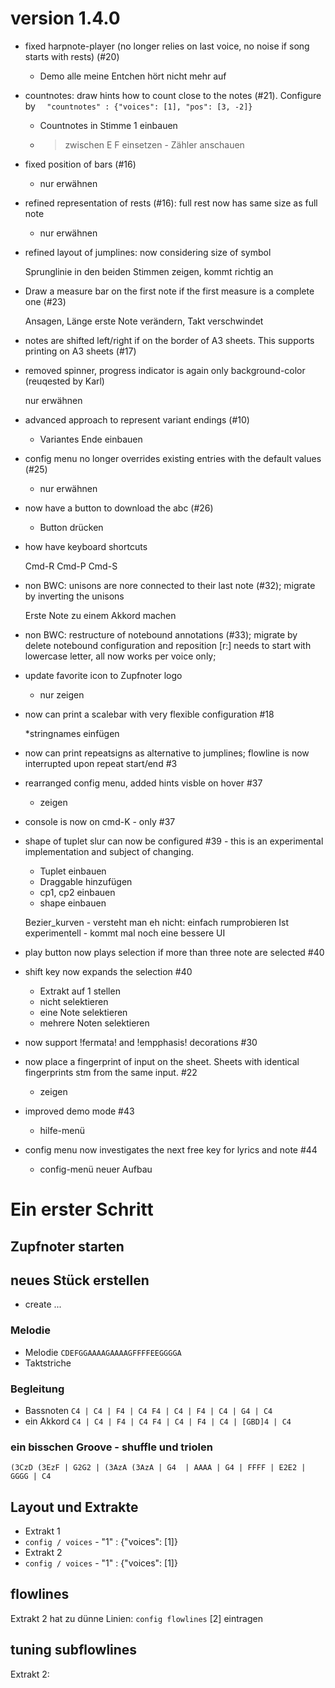 # version 1.4.0

* fixed harpnote-player (no longer relies on last voice, no noise if song starts with rests) (#20)

    * Demo alle meine Entchen hört nicht mehr auf

* countnotes: draw hints how to count close to the notes (#21). Configure by `  "countnotes" : {"voices": [1], "pos": [3, -2]}`

    * Countnotes in Stimme 1 einbauen
    * > zwischen E F einsetzen - Zähler anschauen
    
* fixed position of bars (#16)
    
    * nur erwähnen

* refined representation of rests (#16): full rest now has same size as full note

    * nur erwähnen

* refined layout of jumplines: now considering size of symbol

    Sprunglinie in den beiden Stimmen zeigen, kommt richtig an
    
* Draw a measure bar on the first note if the first measure is a complete one (#23)

    Ansagen, Länge erste Note verändern, Takt verschwindet
    
* notes are shifted left/right if on the border of A3 sheets. This supports printing on A3 sheets (#17)

* removed spinner, progress indicator is again only background-color (reuqested by Karl)

    nur erwähnen
    
* advanced approach to represent variant endings (#10)

    * Variantes Ende einbauen

* config menu no longer overrides existing entries with the default values (#25)

    * nur erwähnen

* now have a button to download the abc (#26) 

    * Button drücken
* how have keyboard shortcuts

    Cmd-R
    Cmd-P
    Cmd-S
    
* non BWC: unisons are nore connected to their last note (#32); migrate by inverting the unisons

    Erste Note zu einem Akkord machen
    
* non BWC: restructure of notebound annotations (#33); migrate by delete notebound configuration and reposition
  \[r:\] needs to start with lowercase letter, all now works per voice only;
  
* update favorite icon to Zupfnoter logo

    * nur zeigen
    
* now can print a scalebar with very flexible configuration #18

    *stringnames einfügen
    
* now can print repeatsigns as alternative to jumplines; flowline is now interrupted upon repeat start/end #3
* rearranged config menu, added hints visble on hover #37

    * zeigen

* console is now on cmd-K - only #37
* shape of tuplet slur can now be configured #39 - this is an experimental implementation and subject of changing.

    * Tuplet einbauen
    * Draggable hinzufügen
    * cp1, cp2 einbauen
    * shape einbauen
    
    Bezier_kurven - versteht man eh nicht: einfach rumprobieren
    Ist experimentell - kommt mal noch eine bessere UI
    
    
* play button now plays selection if more than three note are selected #40
* shift key now expands the selection #40

    * Extrakt auf 1 stellen
    * nicht selektieren
    * eine Note selektieren
    * mehrere Noten selektieren

* now support !fermata! and !empphasis! decorations #30 
* now place a fingerprint of input on the sheet. Sheets with identical fingerprints stm from the same input. #22

    * zeigen
    
* improved demo mode #43

    * hilfe-menü
    
* config menu now investigates the next free key for lyrics and note #44

    * config-menü neuer Aufbau





# Ein erster Schritt

## Zupfnoter starten

## neues Stück erstellen


* create ...

### Melodie

* Melodie `CDEFGGAAAAGAAAAGFFFFEEGGGGA`
* Taktstriche

### Begleitung

* Bassnoten `C4 | C4 | F4 | C4 F4 | C4 | F4 | C4 | G4 | C4`
* ein Akkord `C4 | C4 | F4 | C4 F4 | C4 | F4 | C4 | [GBD]4 | C4`

### ein bisschen Groove - shuffle und triolen

`(3CzD (3EzF | G2G2 | (3AzA (3AzA | G4  | AAAA | G4 | FFFF | E2E2 | GGGG | C4`

## Layout und Extrakte

* Extrakt 1
* `config / voices` -    "1" : {"voices": [1]}
* Extrakt 2
* `config / voices` -    "1" : {"voices": [1]}

## flowlines

Extrakt 2 hat zu dünne Linien: `config flowlines` [2] eintragen

## tuning subflowlines

Extrakt 2: 







